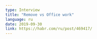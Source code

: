 ```yaml
---
type: Interview
title: "Remove vs Office work"
language: ru
date: 2019-09-30
link: https://habr.com/ru/post/469417/
---
```

